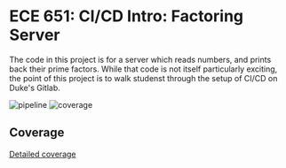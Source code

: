 ECE 651: CI/CD Intro: Factoring Server 
======================================

The code in this project is for a server which reads
numbers, and prints back their prime factors.  While
that code is not itself particularly exciting, the point
of this project is to walk studenst through the setup of 
CI/CD on Duke's Gitlab.

![pipeline](https://gitlab.oit.duke.edu/yc407/factorserver/badges/master/pipeline.svg)
![coverage](https://gitlab.oit.duke.edu/yc407/factorserver/badges/master/coverage.svg?job=test)

## Coverage
[Detailed coverage](https://NETID.pages.oit.duke.edu/factorserver/dashboard.html)



